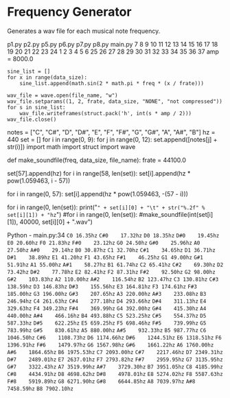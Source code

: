 # Frequency Generator

Generates a wav file for each musical note frequency.


p1.py
p2.py
p5.py
p6.py
p7.py
p8.py
main.py
7
8
9
10
11
12
13
14
15
16
17
18
19
20
21
22
23
24
1
2
3
4
5
6
25
26
27
28
29
30
31
32
33
34
35
36
37
    amp = 8000.0
 
    sine_list = []
    for x in range(data_size):
        sine_list.append(math.sin(2 * math.pi * freq * (x / frate)))
 
    wav_file = wave.open(file_name, "w")
    wav_file.setparams((1, 2, frate, data_size, "NONE", "not compressed"))
    for s in sine_list:
        wav_file.writeframes(struct.pack('h', int(s * amp / 2)))
    wav_file.close()
 
notes = ["C", "C#", "D", "D#", "E", "F", "F#", "G", "G#", "A", "A#", "B"]
hz = 440
set = []
for i in range(0, 9):
    for j in range(0, 12):
        set.append([notes[j] + str(i)])
import math
import struct
import wave
 
def make_soundfile(freq, data_size, file_name):
    frate = 44100.0
 
set[57].append(hz)
for i in range(58, len(set)):
    set[i].append(hz * pow(1.059463, i - 57))
 
for i in range(0, 57):
    set[i].append(hz * pow(1.059463, -(57 - i)))
 
for i in range(0, len(set)):
    print("`" + set[i][0] + "\t" + str("%.2f" % set[i][1]) + "hz`")
#for i in range(0, len(set)):
    #make_soundfile(int(set[i][1]), 40000, set[i][0] + ".wav")
 

                                                                                                                                                           
Python - main.py:34
`C0	16.35hz`
`C#0	17.32hz`
`D0	18.35hz`
`D#0	19.45hz`
`E0	20.60hz`
`F0	21.83hz`
`F#0	23.12hz`
`G0	24.50hz`
`G#0	25.96hz`
`A0	27.50hz`
`A#0	29.14hz`
`B0	30.87hz`
`C1	32.70hz`
`C#1	34.65hz`
`D1	36.71hz`
`D#1	38.89hz`
`E1	41.20hz`
`F1	43.65hz`
`F#1	46.25hz`
`G1	49.00hz`
`G#1	51.91hz`
`A1	55.00hz`
`A#1	58.27hz`
`B1	61.74hz`
`C2	65.41hz`
`C#2	69.30hz`
`D2	73.42hz`
`D#2	77.78hz`
`E2	82.41hz`
`F2	87.31hz`
`F#2	92.50hz`
`G2	98.00hz`
`G#2	103.83hz`
`A2	110.00hz`
`A#2	116.54hz`
`B2	123.47hz`
`C3	130.81hz`
`C#3	138.59hz`
`D3	146.83hz`
`D#3	155.56hz`
`E3	164.81hz`
`F3	174.61hz`
`F#3	185.00hz`
`G3	196.00hz`
`G#3	207.65hz`
`A3	220.00hz`
`A#3	233.08hz`
`B3	246.94hz`
`C4	261.63hz`
`C#4	277.18hz`
`D4	293.66hz`
`D#4	311.13hz`
`E4	329.63hz`
`F4	349.23hz`
`F#4	369.99hz`
`G4	392.00hz`
`G#4	415.30hz`
`A4	440.00hz`
`A#4	466.16hz`
`B4	493.88hz`
`C5	523.25hz`
`C#5	554.37hz`
`D5	587.33hz`
`D#5	622.25hz`
`E5	659.25hz`
`F5	698.46hz`
`F#5	739.99hz`
`G5	783.99hz`
`G#5	830.61hz`
`A5	880.00hz`
`A#5	932.33hz`
`B5	987.77hz`
`C6	1046.50hz`
`C#6	1108.73hz`
`D6	1174.66hz`
`D#6	1244.51hz`
`E6	1318.51hz`
`F6	1396.91hz`
`F#6	1479.97hz`
`G6	1567.98hz`
`G#6	1661.22hz`
`A6	1760.00hz`
`A#6	1864.65hz`
`B6	1975.53hz`
`C7	2093.00hz`
`C#7	2217.46hz`
`D7	2349.31hz`
`D#7	2489.01hz`
`E7	2637.01hz`
`F7	2793.82hz`
`F#7	2959.95hz`
`G7	3135.95hz`
`G#7	3322.43hz`
`A7	3519.99hz`
`A#7	3729.30hz`
`B7	3951.05hz`
`C8	4185.99hz`
`C#8	4434.91hz`
`D8	4698.62hz`
`D#8	4978.01hz`
`E8	5274.02hz`
`F8	5587.63hz`
`F#8	5919.89hz`
`G8	6271.90hz`
`G#8	6644.85hz`
`A8	7039.97hz`
`A#8	7458.59hz`
`B8	7902.10hz`
